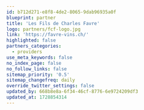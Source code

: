```yaml
---
id: b712d271-e8f8-4de2-8065-9dab96935a0f
blueprint: partner
title: 'Les Fils de Charles Favre'
logo: partners/fcf-logo.jpg
link: 'https://favre-vins.ch/'
highlighted: false
partners_categories:
  - providers
use_meta_keywords: false
no_index_page: false
no_follow_links: false
sitemap_priority: '0.5'
sitemap_changefreq: daily
override_twitter_settings: false
updated_by: 668b8e8a-6f34-46cf-8776-6e9724209df3
updated_at: 1728854314
---
```

